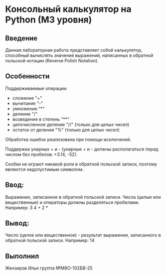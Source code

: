 # Консольный калькулятор на Python (M3 уровня)

## Введение
Данная лабораторная работа представляет собой калькулятор, способный вычислять значения выражений, написанных в обратной польской нотации (Reverse Polish Notation).


## Особенности
Поддерживаемые операции:
- сложение "+"
- вычитание "-"
- умножение "*"
- деление "/"
- возведение в степень "**"
- целочисленное деление "//" (только для целых чисел)
- остаток от деления "%" (только для целых чисел)
  
Обработка ошибок реализована при помощи исключений.

Поддержка унарных + и - (унарные + и - должны располагаться перед числом без пробелов: +3.14, -52).

Скобки не играют никакой роли в обратной польской записи, поэтому являются недопустимым символом.


## Ввод:
Выражение, записанное в обратной польской записи. Числа (целые или вещественные) и операторы должны разделяться пробелами. Например: 3 4 + 2 *
## Вывод:
Число (целое или вещественное) - результат выражения, записанного в обратной польской записи.
Например: 14
## Выполнил
Жензиров Илья группа №М8О-102БВ-25
